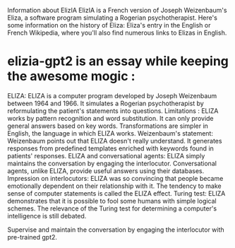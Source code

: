 Information about ElizIA
ElizIA is a French version of Joseph Weizenbaum's Eliza, a software program simulating a Rogerian psychotherapist. Here's some information on the history of Eliza: Eliza's entry in the English or French Wikipedia, where you'll also find numerous links to Elizas in English.

# elizia-gpt2 is an essay while keeping the awesome mogic : 
ELIZA:
ELIZA is a computer program developed by Joseph Weizenbaum between 1964 and 1966.
It simulates a Rogerian psychotherapist by reformulating the patient's statements into questions.
Limitations :
ELIZA works by pattern recognition and word substitution.
It can only provide general answers based on key words.
Transformations are simpler in English, the language in which ELIZA works.
Weizenbaum's statement:
Weizenbaum points out that ELIZA doesn't really understand.
It generates responses from predefined templates enriched with keywords found in patients' responses.
ELIZA and conversational agents:
ELIZA simply maintains the conversation by engaging the interlocutor.
Conversational agents, unlike ELIZA, provide useful answers using their databases.
Impression on interlocutors:
ELIZA was so convincing that people became emotionally dependent on their relationship with it.
The tendency to make sense of computer statements is called the ELIZA effect.
Turing test:
ELIZA demonstrates that it is possible to fool some humans with simple logical schemes.
The relevance of the Turing test for determining a computer's intelligence is still debated.

Supervise and maintain the conversation by engaging the interlocutor with pre-trained gpt2.
